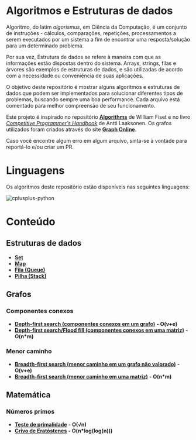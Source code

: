 # Algoritmos e Estruturas de dados

Algoritmo, do latim _algorismus_, em Ciência da Computação, é um conjunto de instruções - cálculos, comparações, repetições, processamentos a serem executados por um sistema a fim de encontrar uma resposta/solução para um determinado problema.

Por sua vez, Estrutura de dados se refere à maneira com que as informações estão dispostas dentro do sistema. Arrays, strings, filas e árvores são exemplos de estruturas de dados, e são utilizadas de acordo com a necessidade ou conveniência de suas aplicações.

O objetivo deste repositório é mostrar alguns algoritmos e estruturas de dados que podem ser implementados para solucionar diferentes tipos de problemas, buscando sempre uma boa performance. Cada arquivo está comentado para melhor compreensão de seu funcionamento.

Este projeto é inspirado no repositório [**Algorithms**](https://github.com/williamfiset/Algorithms) de William Fiset e no livro [_Competitive Programmer’s Handbook_](https://cses.fi/book/book.pdf) de Antti Laaksonen. Os grafos utilizados foram criados através do site [**Graph Online**](https://graphonline.ru).

Caso você encontre algum erro em algum arquivo, sinta-se à vontade para reportá-lo e/ou criar um PR.

# Linguagens

Os algoritmos deste repositório estão disponíveis nas seguintes linguagens:

<img src="https://skillicons.dev/icons?i=cpp,py" alt="cplusplus-python">

# Conteúdo

## Estruturas de dados
- [**Set**](src/estruturas_de_dados/set)
- [**Map**](src/estruturas_de_dados/map)
- [**Fila (Queue)**](src/estruturas_de_dados/fila)
- [**Pilha (Stack)**](src/estruturas_de_dados/pilha)

## Grafos

### Componentes conexos
- [**Depth-first search (componentes conexos em um grafo)**](src/grafos/componentes_conexos/dfs_componentes_conexos_grafo) **- O(v+e)**
- [**Depth-first search/Flood fill (componentes conexos em uma matriz)**](src/grafos/componentes_conexos/dfs_componentes_conexos_matriz) **- O(n*m)**

### Menor caminho
- [**Breadth-first search (menor caminho em um grafo não valorado)**](src/grafos/menor_caminho/bfs_menor_caminho_grafo) **- O(v+e)**
- [**Breadth-first search (menor caminho em uma matriz)**](src/grafos/menor_caminho/bfs_menor_caminho_matriz) **- O(n*m)**

## Matemática

### Números primos
- [**Teste de primalidade**](src/matematica/numeros_primos/primalidade) **- O(√n)**
- [**Crivo de Eratóstenes**](src/matematica/numeros_primos/crivo_eratostenes) **- O(n*log(log(n)))**
